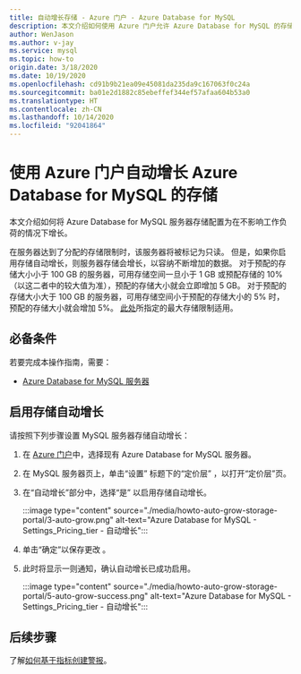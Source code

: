 ```yaml
---
title: 自动增长存储 - Azure 门户 - Azure Database for MySQL
description: 本文介绍如何使用 Azure 门户允许 Azure Database for MySQL 的存储自动增长
author: WenJason
ms.author: v-jay
ms.service: mysql
ms.topic: how-to
origin.date: 3/18/2020
ms.date: 10/19/2020
ms.openlocfilehash: cd91b9b21ea09e45081da235da9c167063f0c24a
ms.sourcegitcommit: ba01e2d1882c85ebeffef344ef57afaa604b53a0
ms.translationtype: HT
ms.contentlocale: zh-CN
ms.lasthandoff: 10/14/2020
ms.locfileid: "92041864"
---
```

# <a name="auto-grow-storage-in-azure-database-for-mysql-using-the-azure-portal"></a>使用 Azure 门户自动增长 Azure Database for MySQL 的存储
本文介绍如何将 Azure Database for MySQL 服务器存储配置为在不影响工作负荷的情况下增长。

在服务器达到了分配的存储限制时，该服务器将被标记为只读。 但是，如果你启用存储自动增长，则服务器存储会增长，以容纳不断增加的数据。 对于预配的存储大小小于 100 GB 的服务器，可用存储空间一旦小于 1 GB 或预配存储的 10%（以这二者中的较大值为准），预配的存储大小就会立即增加 5 GB。 对于预配的存储大小大于 100 GB 的服务器，可用存储空间小于预配的存储大小的 5% 时，预配的存储大小就会增加 5%。 [此处](/mysql/concepts-pricing-tiers#storage)所指定的最大存储限制适用。

## <a name="prerequisites"></a>必备条件
若要完成本操作指南，需要：
- [Azure Database for MySQL 服务器](quickstart-create-mysql-server-database-using-azure-portal.md)

## <a name="enable-storage-auto-grow"></a>启用存储自动增长 

请按照下列步骤设置 MySQL 服务器存储自动增长：

1. 在 [Azure 门户](https://portal.azure.cn/)中，选择现有 Azure Database for MySQL 服务器。

2. 在 MySQL 服务器页上，单击“设置”  标题下的“定价层”  ，以打开“定价层”页。

3. 在“自动增长”部分中，选择“是”  以启用存储自动增长。

    :::image type="content" source="./media/howto-auto-grow-storage-portal/3-auto-grow.png" alt-text="Azure Database for MySQL - Settings_Pricing_tier - 自动增长":::

4. 单击“确定”以保存更改  。

5. 此时将显示一则通知，确认自动增长已成功启用。

    :::image type="content" source="./media/howto-auto-grow-storage-portal/5-auto-grow-success.png" alt-text="Azure Database for MySQL - Settings_Pricing_tier - 自动增长":::

## <a name="next-steps"></a>后续步骤

了解[如何基于指标创建警报](howto-alert-on-metric.md)。
